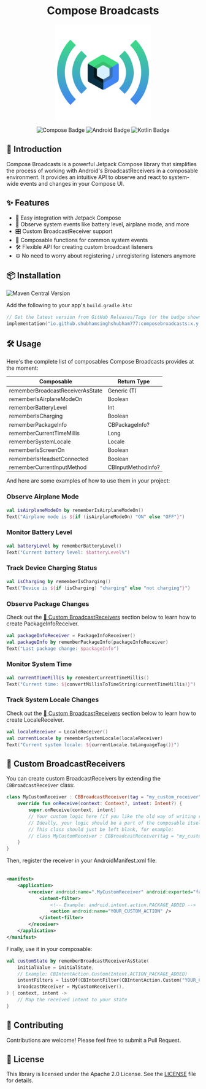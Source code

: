 <!--suppress CheckImageSize -->
<h1 align="center">Compose Broadcasts</h1>

<p align="center">
    <img src="assets/logo.svg" width=250 alt="Compose Broadcasts Logo" />
</p>

<p align="center">
    <img src="https://img.shields.io/badge/Jetpack%20Compose-purple?style=for-the-badge" alt="Compose Badge" />
    <img src="https://img.shields.io/badge/Android-3DDC84?style=for-the-badge&logo=android&logoColor=white" alt="Android Badge" />
    <img src="https://img.shields.io/badge/Kotlin-0095D5?&style=for-the-badge&logo=kotlin&logoColor=white" alt="Kotlin Badge" />
</p>

## 🚀 Introduction

Compose Broadcasts is a powerful Jetpack Compose library that simplifies the process of working with
Android's BroadcastReceivers in a composable environment. It provides an intuitive API to observe
and react to system-wide events and changes in your Compose UI.

## ✨ Features

- 🔄 Easy integration with Jetpack Compose
- 📡 Observe system events like battery level, airplane mode, and more
- 🎛️ Custom BroadcastReceiver support
- 🧩 Composable functions for common system events
- 🛠️ Flexible API for creating custom broadcast listeners
- ☮️ No need to worry about registering / unregistering listeners anymore

## 📦 Installation

![Maven Central Version](https://img.shields.io/maven-central/v/io.github.shubhamsinghshubham777/composebroadcasts)

Add the following to your app's `build.gradle.kts`:

```kotlin
// Get the latest version from GitHub Releases/Tags (or the badge shown above)
implementation("io.github.shubhamsinghshubham777:composebroadcasts:x.y.z")
```

## 🛠️ Usage

Here's the complete list of composables Compose Broadcasts provides at the moment:

| **Composable**                   | **Return Type**    |
|----------------------------------|--------------------|
| rememberBroadcastReceiverAsState | Generic (T)        |
| rememberIsAirplaneModeOn         | Boolean            |
| rememberBatteryLevel             | Int                |
| rememberIsCharging               | Boolean            |
| rememberPackageInfo              | CBPackageInfo?     |
| rememberCurrentTimeMillis        | Long               |
| rememberSystemLocale             | Locale             |
| rememberIsScreenOn               | Boolean            |
| rememberIsHeadsetConnected       | Boolean            |
| rememberCurrentInputMethod       | CBInputMethodInfo? |

And here are some examples of how to use them in your project:

### Observe Airplane Mode

```kotlin
val isAirplaneModeOn by rememberIsAirplaneModeOn()
Text("Airplane mode is ${if (isAirplaneModeOn) "ON" else "OFF"}")
```

### Monitor Battery Level

```kotlin
val batteryLevel by rememberBatteryLevel()
Text("Current battery level: $batteryLevel%")
```

### Track Device Charging Status

```kotlin
val isCharging by rememberIsCharging()
Text("Device is ${if (isCharging) "charging" else "not charging"}")
```

### Observe Package Changes

Check out the [🧩 Custom BroadcastReceivers](#-custom-broadcastreceivers) section below to learn
how to create PackageInfoReceiver.

```kotlin
val packageInfoReceiver = PackageInfoReceiver()
val packageInfo by rememberPackageInfo(packageInfoReceiver)
Text("Last package change: $packageInfo")
```

### Monitor System Time

```kotlin
val currentTimeMillis by rememberCurrentTimeMillis()
Text("Current time: ${convertMillisToTimeString(currentTimeMillis)}")
```

### Track System Locale Changes

Check out the [🧩 Custom BroadcastReceivers](#-custom-broadcastreceivers) section below to learn
how to create LocaleReceiver.

```kotlin
val localeReceiver = LocaleReceiver()
val currentLocale by rememberSystemLocale(localeReceiver)
Text("Current system locale: ${currentLocale.toLanguageTag()}")
```

## 🧩 Custom BroadcastReceivers

You can create custom BroadcastReceivers by extending the `CBBroadcastReceiver` class:

```kotlin
class MyCustomReceiver : CBBroadcastReceiver(tag = "my_custom_receiver") {
    override fun onReceive(context: Context?, intent: Intent?) {
        super.onReceive(context, intent)
        // Your custom logic here (if you like the old way of writing receivers)
        // Ideally, your logic should be a part of the composable itself
        // This class should just be left blank, for example:
        // class MyCustomReceiver : CBBroadcastReceiver(tag = "my_custom_receiver")
    }
}
```

Then, register the receiver in your AndroidManifest.xml file:

```xml

<manifest>
    <application>
        <receiver android:name=".MyCustomReceiver" android:exported="false">
            <intent-filter>
                <!-- Example: android.intent.action.PACKAGE_ADDED -->
                <action android:name="YOUR_CUSTOM_ACTION" />
            </intent-filter>
        </receiver>
    </application>
</manifest>
```

Finally, use it in your composable:

```kotlin
val customState by rememberBroadcastReceiverAsState(
    initialValue = initialState,
    // Example: CBIntentAction.Custom(Intent.ACTION_PACKAGE_ADDED)
    intentFilters = listOf(CBIntentFilter(CBIntentAction.Custom("YOUR_CUSTOM_ACTION"))),
    broadcastReceiver = MyCustomReceiver(),
) { context, intent ->
    // Map the received intent to your state
}
```

## 🤝 Contributing

Contributions are welcome! Please feel free to submit a Pull Request.

## 📄 License

This library is licensed under the Apache 2.0 License. See the [LICENSE](LICENSE) file for details.
